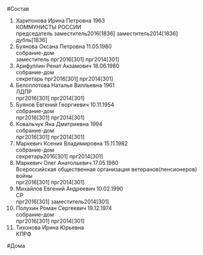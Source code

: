 #Состав  
1. Харитонова Ирина Петровна 1963  
    КОММУНИСТЫ РОССИИ  
    председатель заместитель2016[1836] заместитель2014[1836] дубль[1836]  
2. Буянова Оксана Петровна 11.05.1980  
    собрание-дом  
    заместитель прг2016[301] прг2014[301]  
3. Арифуллин Ренат Акзамович 18.06.1980  
    собрание-дом  
    секретарь прг2016[301] прг2014[301]  
4. Белоплотова Наталья Вилльевна 1961  
    ЛДПР  
    прг2016[301] прг2014[301]  
5. Буянов Евгений Георгиевич 10.11.1954  
    собрание-дом  
    прг2016[301] прг2014[301]  
6. Ковальчук Яна Дмитриевна 1994  
    собрание-дом  
    прг2016[301] прг2014[301]  
7. Маркевич Ксения Владимировна 15.11.1982  
    собрание-дом  
    секретарь2016[301] прг2014[301]  
8. Маркевич Олег Анатольевич 17.05.1980  
    Всероссийская общественная организация ветеранов(пенсионеров) войны  
    прг2016[301] прг2014[301]  
9. Михайлов Евгений Андреевич 10.02.1990  
    СР  
    прг2016[301] заместитель2014[301]  
10. Полухин Роман Сергеевич 19.12.1974  
    собрание-дом  
    прг2016[301] прг2014[301]  
11. Тихонова Ирина Юрьевна  
    КПРФ  
  
#Дома  
